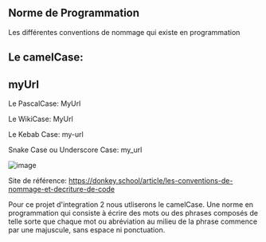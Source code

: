 ## Norme de Programmation

Les différentes conventions de nommage qui existe en programmation

## Le camelCase:
## myUrl

Le PascalCase:
MyUrl

Le WikiCase:
MyUrl

Le Kebab Case:
my-url

Snake Case ou Underscore Case:
my_url

![image](https://github.com/Brocolioze/Alawan/assets/49524886/b7477cb0-3035-4b47-aacd-b07c320165ba)

Site de référence:
https://donkey.school/article/les-conventions-de-nommage-et-decriture-de-code

Pour ce projet d'integration 2 nous utliserons le camelCase. Une norme en programmation qui consiste à écrire des mots ou des phrases composés de telle sorte que chaque mot ou abréviation au milieu de la phrase 
commence par une majuscule, sans espace ni ponctuation.


